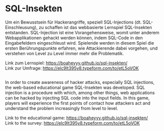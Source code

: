 # SQL-Insekten

Um ein Bewusstsein für Hackerangriffe, speziell SQL-Injections (dt. SQL-Einschleusung), zu schaffen ist das webbasierte Lernspiel SQL-Insekten entstanden. SQL-Injection ist eine Vorangehensweise, womit unter anderem Webapplikationen gehackt werden können, indem SQL-Code in den Eingabefeldern eingeschleust wird. Spielende werden in diesem Spiel die ersten Berührungspunkte erfahren, wie Attackierende dabei vorgehen, und verstehen von Level zu Level immer mehr die Problematik.

Link zum Lernspiel: https://boaheyyy.github.io/sql-insekten/ <br />
Link zur Umfrage: https://elc9lt395y8.typeform.com/to/etL5oVOK <br />

##

In order to create awareness of hacker attacks, especially SQL injections, the web-based educational game SQL-Insekten was developed. SQL injection is a procedure with which, among other things, web applications can be hacked by injecting SQL code into the input fields. In this game, players will experience the first points of contact how attackers act and understand the problem increasingly from level to level. 


Link to the educational game: https://boaheyyy.github.io/sql-insekten/ <br />
Link to the survey: https://elc9lt395y8.typeform.com/to/etL5oVOK <br />
